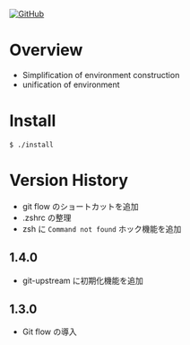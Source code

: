 <a href="LICENSE" alt="MIT License"><img alt="GitHub" src="https://img.shields.io/github/license/toshiki670/dotfiles?style=flat-square"></a>

# Overview
- Simplification of environment construction
- unification of environment

# Install
`$ ./install`

# Version History
- git flow のショートカットを追加
- .zshrc の整理
- zsh に `Command not found` ホック機能を追加

## 1.4.0
- git-upstream に初期化機能を追加

## 1.3.0
- Git flow の導入
